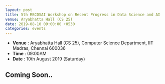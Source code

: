 ```yaml
---
layout: post
title: 5th RBCDSAI Workshop on Recent Progress in Data Science and AI
venue: Aryabhatta Hall (CS 25)
date: 2019-08-10 09:00:00 +0530
categories: events
---
```

<ul class="mb-5" >
	<li><b>Venue</b> : Aryabhatta Hall (CS 25), Computer Science Department, IIT Madras, Chennai 600036 </li>
	 <li><b>Time</b> : 09:00AM</li>
	 <li><b>Date</b> : 10th August 2019 (Saturday)</li>
</ul>

<h2 class="post-title text-center"> Coming Soon.. </h2>
<ol class="publications container mt-4">
 
</ol>
<ul>

